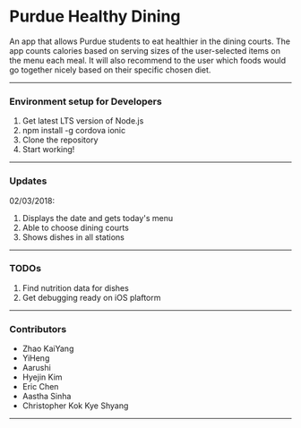 # Purdue Healthy Dining

An app that allows Purdue students to eat healthier in the dining courts. The app counts calories based on serving sizes of the user-selected items on the menu each meal. It will also recommend to the user which foods would go together nicely based on their specific chosen diet.

---

### Environment setup for Developers
1. Get latest LTS version of Node.js
2. npm install -g cordova ionic
3. Clone the repository
4. Start working!

---

### Updates
02/03/2018: 
1. Displays the date and gets today's menu
2. Able to choose dining courts
3. Shows dishes in all stations

---

### TODOs
1. Find nutrition data for dishes
2. Get debugging ready on iOS plaftorm

---

### Contributors

- Zhao KaiYang 
- YiHeng
- Aarushi
- Hyejin Kim 
- Eric Chen 
- Aastha Sinha
- Christopher Kok Kye Shyang 

---
